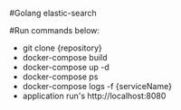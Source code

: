 #Golang elastic-search

#Run commands below:
- git clone {repository}
- docker-compose build
- docker-compose up -d
- docker-compose ps
- docker-compose logs -f {serviceName}
- application run's http://localhost:8080